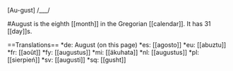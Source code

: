 [Au-gust] /___/

#August is the eighth [[month]] in the Gregorian [[calendar]]. It has 31 [[day]]s.

==Translations==
*de: August (on this page)
*es: [[agosto]]
*eu: [[abuztu]]
*fr: [[août]]
*fy: [[augustus]]
*mi: [[äkuhata]]
*nl: [[augustus]]
*pl: [[sierpień]]
*sv: [[augusti]]
*sq: [[gusht]]